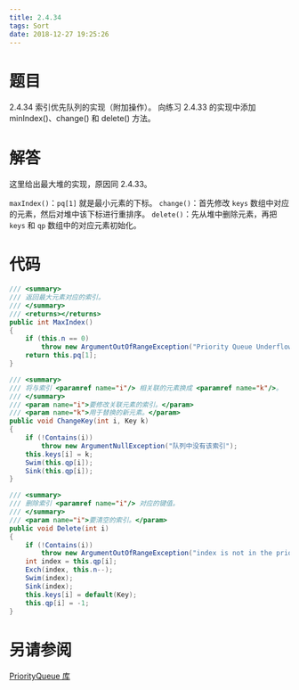 ```yaml
---
title: 2.4.34
tags: Sort
date: 2018-12-27 19:25:26
---
```


# 题目

2.4.34
索引优先队列的实现（附加操作）。
向练习 2.4.33 的实现中添加 minIndex()、change() 和 delete() 方法。

# 解答

这里给出最大堆的实现，原因同 2.4.33。

`maxIndex()`：`pq[1]` 就是最小元素的下标。
`change()`：首先修改 `keys` 数组中对应的元素，然后对堆中该下标进行重排序。
`delete()`：先从堆中删除元素，再把 `keys` 和 `qp` 数组中的对应元素初始化。

# 代码

```csharp
/// <summary>
/// 返回最大元素对应的索引。
/// </summary>
/// <returns></returns>
public int MaxIndex()
{
    if (this.n == 0)
        throw new ArgumentOutOfRangeException("Priority Queue Underflow");
    return this.pq[1];
}

/// <summary>
/// 将与索引 <paramref name="i"/> 相关联的元素换成 <paramref name="k"/>。
/// </summary>
/// <param name="i">要修改关联元素的索引。</param>
/// <param name="k">用于替换的新元素。</param>
public void ChangeKey(int i, Key k)
{
    if (!Contains(i))
        throw new ArgumentNullException("队列中没有该索引");
    this.keys[i] = k;
    Swim(this.qp[i]);
    Sink(this.qp[i]);
}

/// <summary>
/// 删除索引 <paramref name="i"/> 对应的键值。
/// </summary>
/// <param name="i">要清空的索引。</param>
public void Delete(int i)
{
    if (!Contains(i))
        throw new ArgumentOutOfRangeException("index is not in the priority queue");
    int index = this.qp[i];
    Exch(index, this.n--);
    Swim(index);
    Sink(index);
    this.keys[i] = default(Key);
    this.qp[i] = -1;
}
```

# 另请参阅

[PriorityQueue 库](https://alg4.ikesnowy.com/docs/api/PriorityQueue.html)